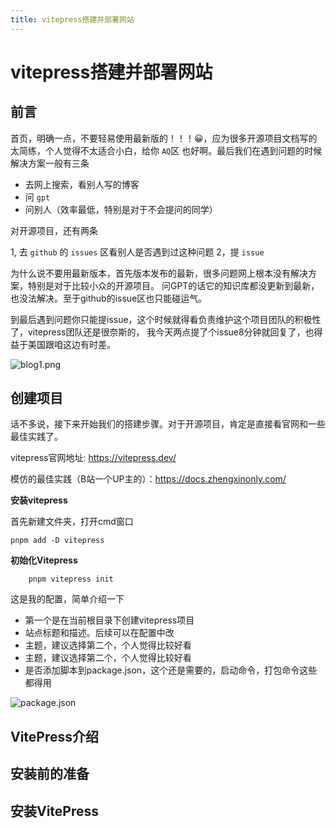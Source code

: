 ```yaml
---
title: vitepress搭建并部署网站
---
```


# vitepress搭建并部署网站  <Badge type="tip" text="^1.9.0" />

## 前言

首页，明确一点，不要轻易使用最新版的！！！😀，应为很多开源项目文档写的太简练，个人觉得不太适合小白，给你 `AQ`区
也好啊。最后我们在遇到问题的时候解决方案一般有三条

* 去网上搜索，看别人写的博客
* 问 `gpt`
* 问别人（效率最低，特别是对于不会提问的同学）

对开源项目，还有两条

1, 去 `github` 的 `issues` 区看别人是否遇到过这种问题
2，提 `issue`

为什么说不要用最新版本，首先版本发布的最新，很多问题网上根本没有解决方案，特别是对于比较小众的开源项目。
问GPT的话它的知识库都没更新到最新，也没法解决。至于github的issue区也只能碰运气。

到最后遇到问题你只能提issue，这个时候就得看负责维护这个项目团队的积极性了，vitepress团队还是很奈斯的，
我今天两点提了个issue8分钟就回复了，也得益于美国跟咱这边有时差。

![blog1.png](https://img.picui.cn/free/2024/09/07/66dc622602976.png)

## 创建项目

话不多说，接下来开始我们的搭建步骤。对于开源项目，肯定是直接看官网和一些最佳实践了。

vitepress官网地址: <https://vitepress.dev/>

模仿的最佳实践（B站一个UP主的）：<https://docs.zhengxinonly.com/>

**安装vitepress**

首先新建文件夹，打开cmd窗口

```pnpm
pnpm add -D vitepress

```

**初始化Vitepress**

```pnpm
    pnpm vitepress init
```

这是我的配置，简单介绍一下

* 第一个是在当前根目录下创建vitepress项目
* 站点标题和描述。后续可以在配置中改
* 主题，建议选择第二个，个人觉得比较好看
* 主题，建议选择第二个，个人觉得比较好看
* 是否添加脚本到package.json，这个还是需要的，启动命令，打包命令这些都得用

![package.json](https://img.picui.cn/free/2024/09/07/66dc6b270c35a.png)
## VitePress介绍

## 安装前的准备

## 安装VitePress
